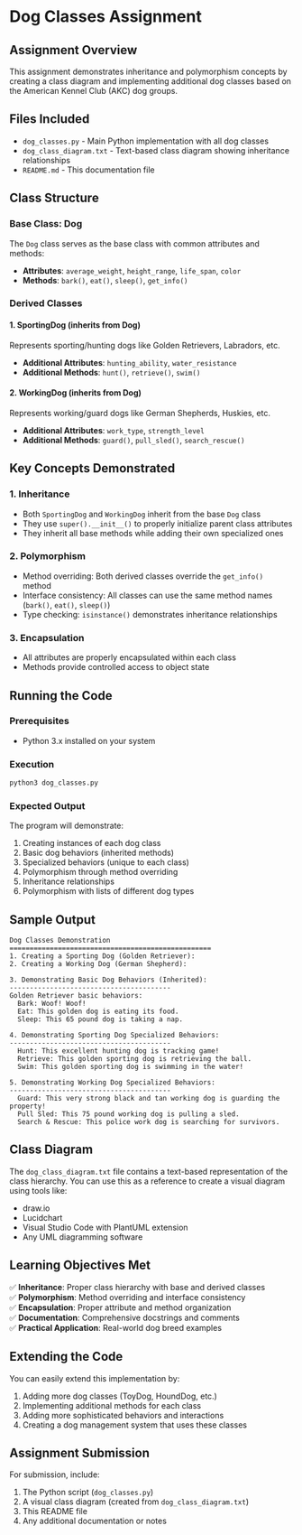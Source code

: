 # Dog Classes Assignment

## Assignment Overview
This assignment demonstrates inheritance and polymorphism concepts by creating a class diagram and implementing additional dog classes based on the American Kennel Club (AKC) dog groups.

## Files Included
- `dog_classes.py` - Main Python implementation with all dog classes
- `dog_class_diagram.txt` - Text-based class diagram showing inheritance relationships
- `README.md` - This documentation file

## Class Structure

### Base Class: Dog
The `Dog` class serves as the base class with common attributes and methods:
- **Attributes**: `average_weight`, `height_range`, `life_span`, `color`
- **Methods**: `bark()`, `eat()`, `sleep()`, `get_info()`

### Derived Classes

#### 1. SportingDog (inherits from Dog)
Represents sporting/hunting dogs like Golden Retrievers, Labradors, etc.
- **Additional Attributes**: `hunting_ability`, `water_resistance`
- **Additional Methods**: `hunt()`, `retrieve()`, `swim()`

#### 2. WorkingDog (inherits from Dog)
Represents working/guard dogs like German Shepherds, Huskies, etc.
- **Additional Attributes**: `work_type`, `strength_level`
- **Additional Methods**: `guard()`, `pull_sled()`, `search_rescue()`

## Key Concepts Demonstrated

### 1. Inheritance
- Both `SportingDog` and `WorkingDog` inherit from the base `Dog` class
- They use `super().__init__()` to properly initialize parent class attributes
- They inherit all base methods while adding their own specialized ones

### 2. Polymorphism
- Method overriding: Both derived classes override the `get_info()` method
- Interface consistency: All classes can use the same method names (`bark()`, `eat()`, `sleep()`)
- Type checking: `isinstance()` demonstrates inheritance relationships

### 3. Encapsulation
- All attributes are properly encapsulated within each class
- Methods provide controlled access to object state

## Running the Code

### Prerequisites
- Python 3.x installed on your system

### Execution
```bash
python3 dog_classes.py
```

### Expected Output
The program will demonstrate:
1. Creating instances of each dog class
2. Basic dog behaviors (inherited methods)
3. Specialized behaviors (unique to each class)
4. Polymorphism through method overriding
5. Inheritance relationships
6. Polymorphism with lists of different dog types

## Sample Output
```
Dog Classes Demonstration
==================================================
1. Creating a Sporting Dog (Golden Retriever):
2. Creating a Working Dog (German Shepherd):

3. Demonstrating Basic Dog Behaviors (Inherited):
----------------------------------------
Golden Retriever basic behaviors:
  Bark: Woof! Woof!
  Eat: This golden dog is eating its food.
  Sleep: This 65 pound dog is taking a nap.

4. Demonstrating Sporting Dog Specialized Behaviors:
----------------------------------------
  Hunt: This excellent hunting dog is tracking game!
  Retrieve: This golden sporting dog is retrieving the ball.
  Swim: This golden sporting dog is swimming in the water!

5. Demonstrating Working Dog Specialized Behaviors:
----------------------------------------
  Guard: This very strong black and tan working dog is guarding the property!
  Pull Sled: This 75 pound working dog is pulling a sled.
  Search & Rescue: This police work dog is searching for survivors.
```

## Class Diagram
The `dog_class_diagram.txt` file contains a text-based representation of the class hierarchy. You can use this as a reference to create a visual diagram using tools like:
- draw.io
- Lucidchart
- Visual Studio Code with PlantUML extension
- Any UML diagramming software

## Learning Objectives Met
✅ **Inheritance**: Proper class hierarchy with base and derived classes  
✅ **Polymorphism**: Method overriding and interface consistency  
✅ **Encapsulation**: Proper attribute and method organization  
✅ **Documentation**: Comprehensive docstrings and comments  
✅ **Practical Application**: Real-world dog breed examples  

## Extending the Code
You can easily extend this implementation by:
1. Adding more dog classes (ToyDog, HoundDog, etc.)
2. Implementing additional methods for each class
3. Adding more sophisticated behaviors and interactions
4. Creating a dog management system that uses these classes

## Assignment Submission
For submission, include:
1. The Python script (`dog_classes.py`)
2. A visual class diagram (created from `dog_class_diagram.txt`)
3. This README file
4. Any additional documentation or notes
